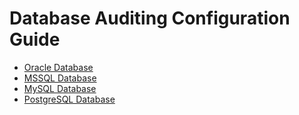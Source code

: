 # Database Auditing Configuration Guide

- [Oracle Database](databse/oracle.md)
- [MSSQL Database]()
- [MySQL Database]()
- [PostgreSQL Database]()
